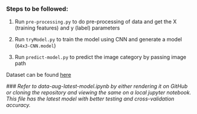 ### Steps to be followed:

1. Run `pre-processing.py` to do pre-processing of data and get the X (training features) and y (label) parameters

2. Run `tryModel.py` to train the model using CNN and generate a model (`64x3-CNN.model`)

3. Run `predict-model.py` to predict the image category by passing image path

Dataset can be found [here](https://www.kaggle.com/techsash/waste-classification-data)

_### Refer to data-aug-latest-model.ipynb by either rendering it on GitHub or cloning the repository and viewing the same on a local jupyter notebook. This file has the latest model with better testing and cross-validation accuracy._
